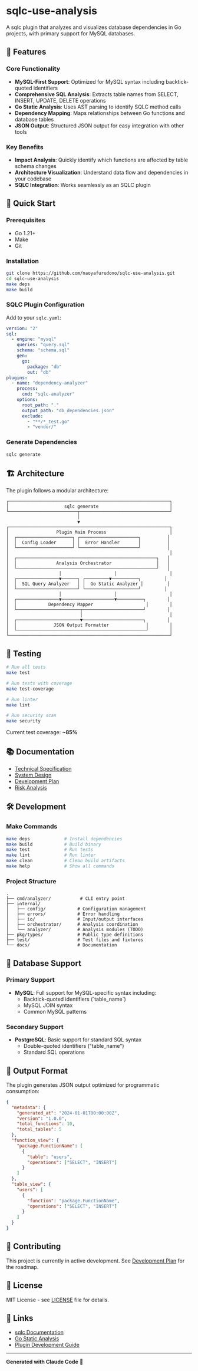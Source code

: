 # sqlc-use-analysis

A sqlc plugin that analyzes and visualizes database dependencies in Go projects, with primary support for MySQL databases.

## 🎯 Features

### Core Functionality
- **MySQL-First Support**: Optimized for MySQL syntax including backtick-quoted identifiers
- **Comprehensive SQL Analysis**: Extracts table names from SELECT, INSERT, UPDATE, DELETE operations
- **Go Static Analysis**: Uses AST parsing to identify SQLC method calls
- **Dependency Mapping**: Maps relationships between Go functions and database tables
- **JSON Output**: Structured JSON output for easy integration with other tools

### Key Benefits
- **Impact Analysis**: Quickly identify which functions are affected by table schema changes
- **Architecture Visualization**: Understand data flow and dependencies in your codebase
- **SQLC Integration**: Works seamlessly as an SQLC plugin

## 🚀 Quick Start

### Prerequisites
- Go 1.21+
- Make
- Git

### Installation
```bash
git clone https://github.com/naoyafurudono/sqlc-use-analysis.git
cd sqlc-use-analysis
make deps
make build
```

### SQLC Plugin Configuration

Add to your `sqlc.yaml`:

```yaml
version: "2"
sql:
  - engine: "mysql"
    queries: "query.sql"
    schema: "schema.sql"
    gen:
      go:
        package: "db"
        out: "db"
plugins:
  - name: "dependency-analyzer"
    process:
      cmd: "sqlc-analyzer"
    options:
      root_path: "."
      output_path: "db_dependencies.json"
      exclude:
        - "**/*_test.go"
        - "vendor/"
```

### Generate Dependencies
```bash
sqlc generate
```

## 🏗️ Architecture

The plugin follows a modular architecture:

```
┌─────────────────────────────────────────────────────────────┐
│                     sqlc generate                           │
└──────────────────────────┬──────────────────────────────────┘
                           │
                           ▼
┌─────────────────────────────────────────────────────────────┐
│                  Plugin Main Process                        │
│  ┌─────────────────────┐ ┌──────────────────────┐          │
│  │  Config Loader      │ │  Error Handler       │          │
│  └─────────────────────┘ └──────────────────────┘          │
│                                                             │
│  ┌─────────────────────────────────────────────────────┐   │
│  │               Analysis Orchestrator                 │   │
│  └─────────────────────────────────────────────────────┘   │
│                   │                    │                    │
│  ┌────────────────▼──────┐ ┌─────────▼──────────┐         │
│  │  SQL Query Analyzer   │ │  Go Static Analyzer │         │
│  └───────────────────────┘ └────────────────────┘         │
│                   │                    │                    │
│  ┌────────────────▼────────────────────▼──────────┐        │
│  │            Dependency Mapper                    │        │
│  └────────────────────────┬───────────────────────┘        │
│                           │                                 │
│  ┌────────────────────────▼───────────────────────┐        │
│  │              JSON Output Formatter              │        │
│  └─────────────────────────────────────────────────┘        │
└─────────────────────────────────────────────────────────────┘
```

## 🧪 Testing

```bash
# Run all tests
make test

# Run tests with coverage
make test-coverage

# Run linter
make lint

# Run security scan
make security
```

Current test coverage: **~85%**

## 📚 Documentation

- [Technical Specification](docs/spec.md)
- [System Design](docs/design.md)
- [Development Plan](docs/development_plan.md)
- [Risk Analysis](docs/risk_analysis.md)

## 🛠️ Development

### Make Commands
```bash
make deps             # Install dependencies
make build            # Build binary
make test             # Run tests
make lint             # Run linter
make clean            # Clean build artifacts
make help             # Show all commands
```

### Project Structure
```
.
├── cmd/analyzer/           # CLI entry point
├── internal/
│   ├── config/            # Configuration management
│   ├── errors/            # Error handling
│   ├── io/                # Input/output interfaces
│   ├── orchestrator/      # Analysis coordination
│   └── analyzer/          # Analysis modules (TODO)
├── pkg/types/             # Public type definitions
├── test/                  # Test files and fixtures
└── docs/                  # Documentation
```

## 🎯 Database Support

### Primary Support
- **MySQL**: Full support for MySQL-specific syntax including:
  - Backtick-quoted identifiers (\`table_name\`)
  - MySQL JOIN syntax
  - Common MySQL patterns

### Secondary Support
- **PostgreSQL**: Basic support for standard SQL syntax
  - Double-quoted identifiers ("table_name")
  - Standard SQL operations

## 📄 Output Format

The plugin generates JSON output optimized for programmatic consumption:

```json
{
  "metadata": {
    "generated_at": "2024-01-01T00:00:00Z",
    "version": "1.0.0",
    "total_functions": 10,
    "total_tables": 5
  },
  "function_view": {
    "package.FunctionName": [
      {
        "table": "users",
        "operations": ["SELECT", "INSERT"]
      }
    ]
  },
  "table_view": {
    "users": [
      {
        "function": "package.FunctionName",
        "operations": ["SELECT", "INSERT"]
      }
    ]
  }
}
```

## 🤝 Contributing

This project is currently in active development. See [Development Plan](docs/development_plan.md) for the roadmap.

## 📜 License

MIT License - see [LICENSE](LICENSE) file for details.

## 🔗 Links

- [sqlc Documentation](https://docs.sqlc.dev/)
- [Go Static Analysis](https://pkg.go.dev/go/analysis)
- [Plugin Development Guide](https://docs.sqlc.dev/en/latest/reference/plugins.html)

---

**Generated with Claude Code** 🤖